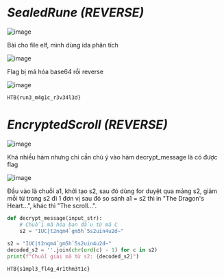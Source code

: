 # _SealedRune_ _(REVERSE)_

![image](https://github.com/user-attachments/assets/49ee50de-05e1-466a-88b6-d971059ead4e)

Bài cho file elf, mình dùng ida phân tích 

![image](https://github.com/user-attachments/assets/39513ae9-d386-4e6c-bac2-f27c646d9b6f)

Flag bị mã hóa base64 rồi reverse

![image](https://github.com/user-attachments/assets/7cc1ccb4-af90-4c77-bbdb-6d8fcfe25141)

```
HTB{run3_m4g1c_r3v34l3d}
```

# _EncryptedScroll_ _(REVERSE)_

![image](https://github.com/user-attachments/assets/dffd1e23-7128-4a6f-9284-44f26444f373)

Khá nhiều hàm nhưng chỉ cần chú ý vào hàm decrypt_message là có được flag

![image](https://github.com/user-attachments/assets/808f4640-26e1-43d7-8103-bb156c533534)

Đầu vào là chuỗi a1, khởi tạo s2, sau đó dùng for duyệt qua mảng s2, giảm mỗi từ trong s2 đi 1 đơn vị sau đó so sánh a1 = s2 thì in "The Dragon's Heart...", khác thì "The scroll...".

```python
def decrypt_message(input_str):
    # Chuỗi mã hóa ban đầu từ mã C
    s2 = "IUC|t2nqm4`gm5h`5s2uin4u2d~"
    
s2 = "IUC|t2nqm4`gm5h`5s2uin4u2d~"
decoded_s2 = ''.join(chr(ord(c) - 1) for c in s2)
print(f"Chuỗi giải mã từ s2: {decoded_s2}")
```

```
HTB{s1mpl3_fl4g_4r1thm3t1c}
```




